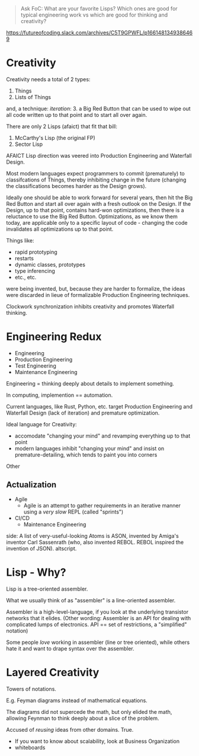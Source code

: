 
> Ask FoC: What are your favorite Lisps? Which ones are good for typical engineering work vs which are good for thinking and creativity?

https://futureofcoding.slack.com/archives/C5T9GPWFL/p1661481349386469

# Creativity
Creativity needs a total of 2 types:
1. Things
2. Lists of Things

and, a technique: *iteration*:
3. a Big Red Button that can be used to wipe out all code written up to that point and to start all over again.

There are only 2 Lisps (afaict) that fit that bill:
1. McCarthy's Lisp (the original FP)
2. Sector Lisp

AFAICT Lisp direction was veered into Production Engineering and Waterfall Design.

Most modern languages expect programmers to commit (prematurely) to classifcations of Things, thereby inhibiting change in the future (changing the classifications becomes harder as the Design grows).  

Ideally one should be able to work forward for several years, then hit the Big Red Button and start all over again with a fresh outlook on the Design.  If the Design, up to that point, contains hard-won optimizations, then there is a reluctance to use the Big Red Button.  Optimizations, as we know them today, are applicable only to a specific layout of code - changing the code invalidates all optimizations up to that point.

Things like:
- rapid prototyping
- restarts
- dynamic classes, prototypes
- type inferencing
- etc., etc.

were being invented, but, because they are harder to formalize, the ideas were discarded in lieue of formalizable Production Engineering techniques.

Clockwork synchronization inhibits creativity and promotes Waterfall thinking.

# Engineering Redux

- Engineering
- Production Engineering
- Test Engineering
- Maintenance Engineering

Engineering = thinking deeply about details to implement something.

In computing, implemention == automation.

Current languages, like Rust, Python, etc. target Production Engineering and Waterfall Design (lack of iteration) and premature optimization.

Ideal language for Creativity:
- accomodate "changing your mind" and revamping everything up to that point
- modern languages inhibit "changing your mind" and insist on premature-detailing, which tends to paint you into corners

Other
## Actualization

- Agile
	- Agile is an attempt to gather requirements in an iterative manner using a *very slow* REPL (called "sprints")
- CI/CD
	- Maintenance Engineering

side: A list of very-useful-looking Atoms is ASON, invented by Amiga's inventor Carl Sassenrath (who, also invented REBOL.  REBOL inspired the invention of JSON).  altscript.

# Lisp - Why?

Lisp is a tree-oriented assembler.

What we usually think of as "assembler" is a line-oriented assembler.

Assembler is a high-level-language, if you look at the underlying transistor networks that it elides.  (Other wording: Assembler is an API for dealing with complicated lumps of electronics.  API == set of restrictions, a "simplified" notation)

Some people *love* working in assembler (line or tree oriented), while others hate it and want to drape syntax over the assembler.

# Layered Creativity
Towers of notations.

E.g. Feyman diagrams instead of mathematical equations.

The diagrams did not supercede the math, but only elided the math, allowing Feynman to think deeply about a slice of the problem.


Accused of *reusing* ideas from other domains.  True.
- If you want to know about scalability, look at Business Organization
- whiteboards